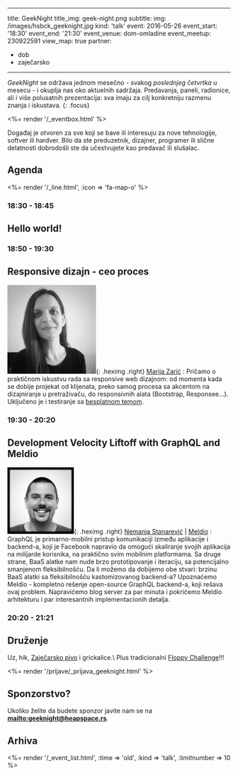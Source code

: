 ---
title: GeekNight
title_img: geek-night.png
subtitle:
img: /images/hsbck_geeknight.jpg
kind: 'talk'
event: 2016-05-26
event_start: '18:30'
event_end: '21:30'
event_venue: dom-omladine
event_meetup: 230922591
view_map: true
partner:
  - dob
  - zaječarsko
----------------

_GeekNight_ se održava jednom mesečno - svakog _poslednjeg četvrtka_ u mesecu -
i okuplja nas oko aktuelnih sadržaja. Predavanja, paneli, radionice,
ali i više polusatnih prezentacija: sva imaju za cilj konkretniju razmenu znanja
i iskustava.
{: .focus}

<%= render '/_eventbox.html' %>

Događaj je otvoren za sve koji se bave ili interesuju za nove tehnologije,
softver ili hardver. Bilo da ste preduzetnik, dizajner, programer ili slične
delatnosti dobrodošli ste da učestvujete kao predavač ili slušalac.

## Agenda

<div class="agenda" markdown="1">
<%= render '/_line.html', :icon => 'fa-map-o' %>

### 18:30 - 18:45

## Hello world!

### 18:50 - 19:30

## Responsive dizajn - ceo proces

![](4/marija-zaric.jpg){: .heximg .right}
[Marija Zarić](http://www.marijazaric.com/)
: Pričamo o praktičnom iskustvu rada sa responsive web dizajnom: od momenta
  kada se dobije projekat od klijenata, preko samog procesa sa akcentom na
  dizajniranje u pretraživaču, do responsivnih alata (Bootstrap, Responsee...).
  Uključeno je i testiranje sa [besplatnom temom](http://gridgum.com/theme-preview/new-wave-portfolio-theme/).

### 19:30 - 20:20

## Development Velocity Liftoff with GraphQL and Meldio

![](4/nemanja.jpg){: .heximg .right}
[Nemanja Stanarević](https://www.linkedin.com/in/nemanjastanarevic) | [Meldio](http://meldio.com)
: GraphQL je primarno-mobilni pristup komunikaciji između aplikacije i backend-a,
  koji je Facebook napravio da omogući skaliranje svojih aplikacija na
  milijarde korisnika, na praktično svim mobilnim platformama.
  Sa druge strane, BaaS alatke nam nude brzo prototipovanje i iteraciju,
  sa potencijalno smanjenom fleksibilnošću. Da li možemo da dobijemo obe stvari:
  brzinu BaaS alatki sa fleksibilnošću
  kastomizovanog backend-a? Upoznaćemo Meldio - kompletno rešenje open-source GraphQL
  backend-a, koji rešava ovaj problem. Napravićemo blog server
  za par minuta i pokrićemo Meldio arhitekturu i par interesantnih
  implementacionih detalja.


### 20:20 - 21:21

## Druženje

Uz, hik, [Zaječarsko pivo](http://zajecarskopivo.com/) i grickalice.\\
Plus tradicionalni [Floppy Challenge](http://heapspace.rs/fun/floppy-challenge/)!!!

</div>


<%= render '/prijave/_prijava_geeknight.html' %>

## Sponzorstvo?

Ukoliko želite da budete sponzor javite nam se na **<mailto:geeknight@heapspace.rs>**.


## Arhiva

<%= render '/_event_list.html', :time => 'old', :kind => 'talk',  :limitnumber => 10 %>
